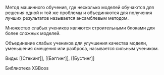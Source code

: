 Метод машинного обучения, где несколько моделей обучаются для решения одной и той же проблемы и объединяются для получения лучших результатов называется ансамблевым методом.

Множество слабых учеников являются строительными блоками для более сложных моделей.

Объединение слабых учеников для улучшения качества модели, уменьшения смещения или разброса, называется сильным учеником.

Виды: [[Стекинг]], [[Бэггинг]], [[Бустинг]]

Библиотека XGBoos